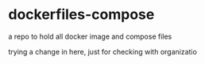# dockerfiles-compose
a repo to hold all docker image and compose files  

trying a change in here, just for checking with organizatio
